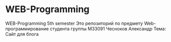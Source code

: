 # WEB-Programming
WEB-Programming 5th semester
Это репозиторий по предмету Web-программирование
студента группы M33091 Чесноков Александр
Тема: Сайт для блога
